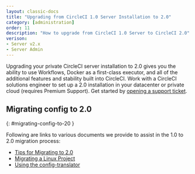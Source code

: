 ```yaml
---
layout: classic-docs
title: "Upgrading from CircleCI 1.0 Server Installation to 2.0"
category: [administration]
order: 11
description: "How to upgrade from CircleCI 1.0 Server to CircleCI 2.0"
verison:
- Server v2.x
- Server Admin
---
```


Upgrading your private CircleCI server installation to 2.0 gives you the ability to use Workflows, Docker as a first-class executor, and all of the additional features and stability built into CircleCI. Work with a CircleCI solutions engineer to set up a 2.0 installation in your datacenter or private cloud (requires Premium Support). Get started by [opening a support ticket](https://support.circleci.com/hc/en-us/requests/new).

## Migrating config to 2.0
{: #migrating-config-to-20 }

Following are links to various documents we provide to assist in the 1.0 to 2.0 migration process:

* [Tips for Migrating to 2.0](https://circleci.com/docs/2.0/migration/)
* [Migrating a Linux Project](https://circleci.com/docs/2.0/migrating-from-1-2/)
* [Using the config-translator](https://circleci.com/docs/2.0/config-translation/)
